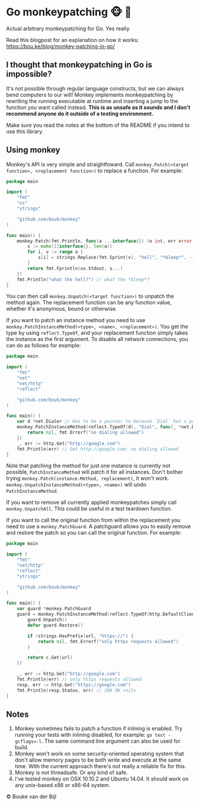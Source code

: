 # Go monkeypatching :monkey_face: :monkey:

Actual arbitrary monkeypatching for Go. Yes really.

Read this blogpost for an explanation on how it works: https://bou.ke/blog/monkey-patching-in-go/

## I thought that monkeypatching in Go is impossible?

It's not possible through regular language constructs, but we can always bend computers to our will! Monkey implements monkeypatching by rewriting the running executable at runtime and inserting a jump to the function you want called instead. **This is as unsafe as it sounds and I don't recommend anyone do it outside of a testing environment.**

Make sure you read the notes at the bottom of the README if you intend to use this library.

## Using monkey

Monkey's API is very simple and straightfoward. Call `monkey.Patch(<target function>, <replacement function>)` to replace a function. For example:

```go
package main

import (
	"fmt"
	"os"
	"strings"

	"github.com/bouk/monkey"
)

func main() {
	monkey.Patch(fmt.Println, func(a ...interface{}) (n int, err error) {
		s := make([]interface{}, len(a))
		for i, v := range a {
			s[i] = strings.Replace(fmt.Sprint(v), "hell", "*bleep*", -1)
		}
		return fmt.Fprintln(os.Stdout, s...)
	})
	fmt.Println("what the hell?") // what the *bleep*?
}
```

You can then call `monkey.Unpatch(<target function>)` to unpatch the method again. The replacement function can be any function value, whether it's anonymous, bound or otherwise.

If you want to patch an instance method you need to use `monkey.PatchInstanceMethod(<type>, <name>, <replacement>)`. You get the type by using `reflect.TypeOf`, and your replacement function simply takes the instance as the first argument. To disable all network connections, you can do as follows for example:

```go
package main

import (
	"fmt"
	"net"
	"net/http"
	"reflect"

	"github.com/bouk/monkey"
)

func main() {
	var d *net.Dialer // Has to be a pointer to because `Dial` has a pointer receiver
	monkey.PatchInstanceMethod(reflect.TypeOf(d), "Dial", func(_ *net.Dialer, _, _ string) (net.Conn, error) {
		return nil, fmt.Errorf("no dialing allowed")
	})
	_, err := http.Get("http://google.com")
	fmt.Println(err) // Get http://google.com: no dialing allowed
}

```

Note that patching the method for just one instance is currently not possible, `PatchInstanceMethod` will patch it for all instances. Don't bother trying `monkey.Patch(instance.Method, replacement)`, it won't work. `monkey.UnpatchInstanceMethod(<type>, <name>)` will undo `PatchInstanceMethod`.

If you want to remove all currently applied monkeypatches simply call `monkey.UnpatchAll`. This could be useful in a test teardown function.

If you want to call the original function from within the replacement you need to use a `monkey.PatchGuard`. A patchguard allows you to easily remove and restore the patch so you can call the original function. For example:

```go
package main

import (
	"fmt"
	"net/http"
	"reflect"
	"strings"

	"github.com/bouk/monkey"
)

func main() {
	var guard *monkey.PatchGuard
	guard = monkey.PatchInstanceMethod(reflect.TypeOf(http.DefaultClient), "Get", func(c *http.Client, url string) (*http.Response, error) {
		guard.Unpatch()
		defer guard.Restore()

		if !strings.HasPrefix(url, "https://") {
			return nil, fmt.Errorf("only https requests allowed")
		}

		return c.Get(url)
	})

	_, err := http.Get("http://google.com")
	fmt.Println(err) // only https requests allowed
	resp, err := http.Get("https://google.com")
	fmt.Println(resp.Status, err) // 200 OK <nil>
}
```

## Notes

1. Monkey sometimes fails to patch a function if inlining is enabled. Try running your tests with inlining disabled, for example: `go test -gcflags=-l`. The same command line argument can also be used for build.
2. Monkey won't work on some security-oriented operating system that don't allow memory pages to be both write and execute at the same time. With the current approach there's not really a reliable fix for this.
3. Monkey is not threadsafe. Or any kind of safe.
4. I've tested monkey on OSX 10.10.2 and Ubuntu 14.04. It should work on any unix-based x86 or x86-64 system.

© Bouke van der Bijl
